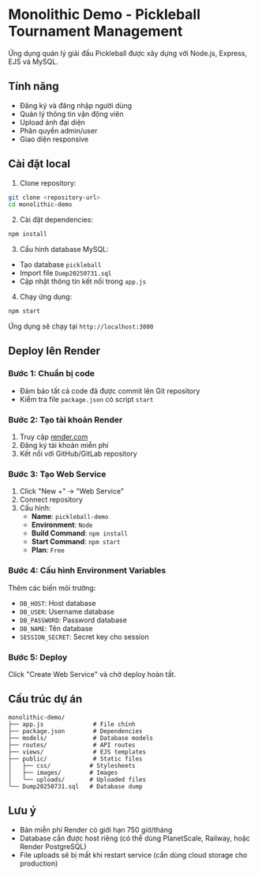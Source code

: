 # Monolithic Demo - Pickleball Tournament Management

Ứng dụng quản lý giải đấu Pickleball được xây dựng với Node.js, Express, EJS và MySQL.

## Tính năng

- Đăng ký và đăng nhập người dùng
- Quản lý thông tin vận động viên
- Upload ảnh đại diện
- Phân quyền admin/user
- Giao diện responsive

## Cài đặt local

1. Clone repository:
```bash
git clone <repository-url>
cd monolithic-demo
```

2. Cài đặt dependencies:
```bash
npm install
```

3. Cấu hình database MySQL:
- Tạo database `pickleball`
- Import file `Dump20250731.sql`
- Cập nhật thông tin kết nối trong `app.js`

4. Chạy ứng dụng:
```bash
npm start
```

Ứng dụng sẽ chạy tại `http://localhost:3000`

## Deploy lên Render

### Bước 1: Chuẩn bị code
- Đảm bảo tất cả code đã được commit lên Git repository
- Kiểm tra file `package.json` có script `start`

### Bước 2: Tạo tài khoản Render
1. Truy cập [render.com](https://render.com)
2. Đăng ký tài khoản miễn phí
3. Kết nối với GitHub/GitLab repository

### Bước 3: Tạo Web Service
1. Click "New +" → "Web Service"
2. Connect repository
3. Cấu hình:
   - **Name**: `pickleball-demo`
   - **Environment**: `Node`
   - **Build Command**: `npm install`
   - **Start Command**: `npm start`
   - **Plan**: `Free`

### Bước 4: Cấu hình Environment Variables
Thêm các biến môi trường:
- `DB_HOST`: Host database
- `DB_USER`: Username database  
- `DB_PASSWORD`: Password database
- `DB_NAME`: Tên database
- `SESSION_SECRET`: Secret key cho session

### Bước 5: Deploy
Click "Create Web Service" và chờ deploy hoàn tất.

## Cấu trúc dự án

```
monolithic-demo/
├── app.js              # File chính
├── package.json        # Dependencies
├── models/             # Database models
├── routes/             # API routes
├── views/              # EJS templates
├── public/             # Static files
│   ├── css/           # Stylesheets
│   ├── images/        # Images
│   └── uploads/       # Uploaded files
└── Dump20250731.sql   # Database dump
```

## Lưu ý

- Bản miễn phí Render có giới hạn 750 giờ/tháng
- Database cần được host riêng (có thể dùng PlanetScale, Railway, hoặc Render PostgreSQL)
- File uploads sẽ bị mất khi restart service (cần dùng cloud storage cho production) 